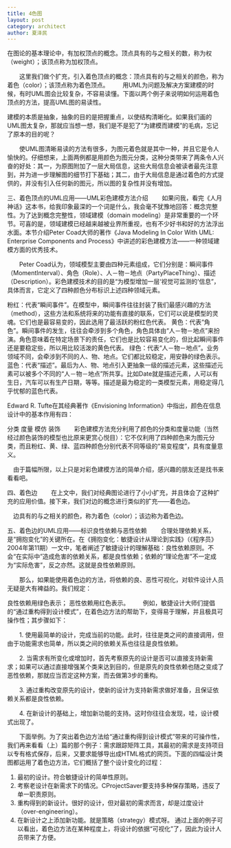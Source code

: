 ```yaml
---
title: 4色图
layout: post
category: architect
author: 夏泽民
---
```

在图论的基本理论中，有加权顶点的概念。顶点具有的与之相关的数，称为权（weight）；该顶点称为加权顶点。

　　这里我们做个扩充，引入着色顶点的概念：顶点具有的与之相关的颜色，称为着色（color）；该顶点称为着色顶点。
　　用UML为问题及解决方案建模的时候，有时UML图会比较复杂，不容易读懂。下面以两个例子来说明如何运用着色顶点的方法，提高UML图的易读性。

建模的本质是抽象，抽象的目的是把握重点，以使结构清晰化。如果我们画的UML图太复杂，那就应当想一想，我们是不是犯了“为建模而建模”的毛病，忘记了原本的目的呢？

　　使UML图清晰易读的方法有很多，为图元着色就是其中一种，并且它是令人愉快的。仔细想来，上面两例都是用颜色为图元分类，这种分类带来了两条令人兴奋的好处：其一，为原图附加了一层大局信息，这些大局信息会被读者最先注意到，并为进一步理解图的细节打下基础；其二，由于大局信息是通过着色的方式提供的，并没有引入任何新的图元，所以图的复杂性并没有增加。

三、着色顶点的UML应用——UML彩色建模方法介绍
　　如果问我，看完《人月神话》这本书，给我印象最深的一个词是什么，我会毫不犹豫地回答：概念完整性。为了达到概念完整性，领域建模（domain modeling）是非常重要的一个环节。可喜的是，领域建模已经越来越被业界所重视，也有不少好书和好的方法浮出水面。本节介绍Peter Coad大师的著作《Java Modeling In Color With UML: Enterprise Components and Process》中讲述的彩色建模方法——一种领域建模方面的优秀技术。

　　Peter Coad认为，领域模型主要由四种元素组成，它们分别是：瞬间事件（MomentInterval）、角色（Role）、人－物－地点（PartyPlaceThing）、描述（Description）。彩色建模技术的目的是“为模型增加一层‘视觉可监测的’信息”，具体而言，它定义了四种颜色分布标识上述四种领域元素。

粉红：代表“瞬间事件”。在模型中，瞬间事件往往封装了我们最感兴趣的方法（method），这些方法和系统将来的功能有直接的联系，它们可以说是模型的灵魂。它们也是最容易变的，因此选用了最活跃的粉红色代表。
黄色：代表“角色”。瞬间事件的发生，往往会牵涉到多个角色，角色具体由“人－物－地点”来扮演。角色意味着在特定场景下的责任，它们也是比较容易变化的，但比起瞬间事件还是要稳定些，所以用比较活泼的黄色代表。
绿色：代表“人－物－地点”。业务领域不同，会牵涉到不同的人、物、地点。它们都比较稳定，用安静的绿色表示。
蓝色：代表“描述”。最后为人、物、地点引入更抽象一级的描述元素，这些描述元素可以被多个不同的“人－物－地点”所共享。比如Date就是描述元素，人可以有生日，汽车可以有生产日期，等等。描述是最为稳定的一类模型元素，用稳定得几乎忧郁的蓝色代表。
<!-- more -->
Edward R. Tufte在其经典著作《Envisioning Information》中指出，颜色在信息设计中的基本作用有四：

分类
度量
模仿
装饰
　　彩色建模方法充分利用了颜色的分类和度量功能（当然经过颜色装饰的模型也比原来更赏心悦目）：它不仅利用了四种颜色来为图元分类，而且粉红、黄、绿、蓝四种颜色分别代表不同等级的“易变程度”，具有度量意义。

　由于篇幅所限，以上只是对彩色建模方法的简单介绍，感兴趣的朋友还是找书来看看吧。

四、着色边
　　在上文中，我们对经典图论进行了小小扩充，并且体会了这种扩充的应用价值。接下来，我们对边的概念进行类似的扩充——着色边。

　边具有的与之相关的颜色，称为着色（color）；该边称为着色边。

五、着色边的UML应用——标识良性依赖与恶性依赖
　　合理处理依赖关系，是“拥抱变化”的关键所在。在《拥抱变化：敏捷设计从理论到实践》（《程序员》2004年第11期）一文中，笔者阐述了敏捷设计的理解基础：良性依赖原则。不会“在实际中”造成危害的依赖关系，都是良性依赖；依赖的“理论危害”不一定成为“实际危害”，反之亦然。这就是良性依赖原则。

　　那么，如果能使用着色边的方法，将依赖的良、恶性可视化，对软件设计人员无疑是大有裨益的。我们规定：

良性依赖用绿色表示；
恶性依赖用红色表示。
　　例如，敏捷设计大师们提倡的“通过重构得到设计模式”，在着色边方法的帮助下，变得易于理解，并且极具可操作性；其步骤如下：

　　1. 使用最简单的设计，完成当前的功能。此时，往往是类之间的直接调用，但由于功能需求也简单，所以类之间的依赖关系也往往是良性依赖。

　　2. 当需求有所变化或增加时，首先考察原先的设计是否可以直接支持新需求；如果可以通过直接增强某个类来达到目的，但是原先的良性依赖也随之变成了恶性依赖，那就应当否定这种方案，而去做第3步的重构。

　　3. 通过重构改变原先的设计，使新的设计为支持新需求做好准备，且保证依赖关系都是良性依赖。

　　4. 在新设计的基础上，增加新功能的支持。这时你往往会发现，哇，设计模式出现了。

　　下面举例。为了突出着色边方法给“通过重构得到设计模式”带来的可操作性，我们再来看看（上）篇的那个例子：需求跟踪矩阵工具，其最初的需求是支持项目以专有格式保存，后来，又要求能够导出成HTML格式的网页。下面的四幅设计类图都运用了着色边方法，它们概括了整个设计变化的过程：

1. 最初的设计。符合敏捷设计的简单性原则。
2. 考察老设计在新需求下的情况。CProjectSaver要支持多种保存策略，违反了单一职责原则。
3. 重构得到的新设计。很好的设计，但对最初的需求而言，却是过度设计（over-engineering）。
4. 在新设计之上添加新功能。就是策略（strategy）模式呀。
通过上面的例子可以看出，着色边方法在某种程度上，将设计的依据“可视化”了，因此为设计人员带来了方便。
